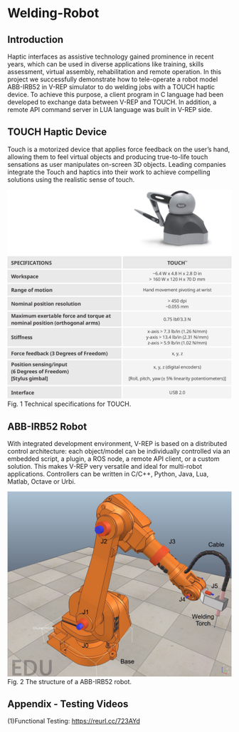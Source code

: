 # Welding-Robot

## Introduction
Haptic interfaces as assistive technology gained prominence in recent years, which can be used in diverse applications like training, skills assessment, virtual assembly, rehabilitation and remote operation. In this project we successfully demonstrate how to tele-operate a robot model ABB-IRB52 in V-REP simulator to do welding jobs with a TOUCH haptic device. To achieve this purpose, a client program in C language had been developed to exchange data between V-REP and TOUCH. In addition, a remote API command server in LUA language was built in V-REP side.

## TOUCH Haptic Device
Touch is a motorized device that applies force feedback on the user’s hand, allowing them to feel virtual objects and producing true-to-life touch sensations as user manipulates on-screen 3D objects. Leading companies integrate the Touch and haptics into their work to achieve compelling solutions using the realistic sense of touch.

![image](https://github.com/kuanyusu/Welding-Robot/blob/master/fig.1.jpg)
Fig. 1 Technical specifications for TOUCH.

## ABB-IRB52 Robot
With integrated development environment, V-REP is based on a distributed control architecture: each object/model can be individually controlled via an embedded script, a plugin, a ROS node, a remote API client, or a custom solution. This makes V-REP very versatile and ideal for multi-robot applications. Controllers can be written in C/C++, Python, Java, Lua, Matlab, Octave or Urbi.

![image](https://github.com/kuanyusu/Welding-Robot/blob/master/fig.2.jpg)
Fig. 2 The structure of a ABB-IRB52 robot.

## Appendix - Testing Videos
(1)Functional Testing: https://reurl.cc/723AYd
